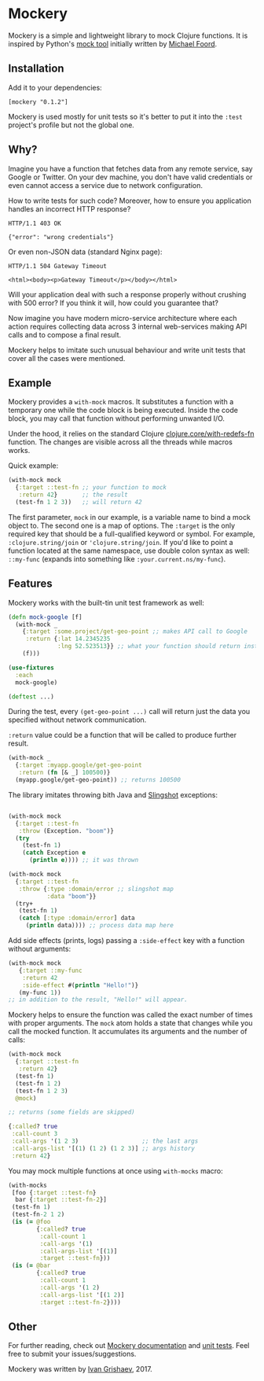 # Mockery

[url-mock-2]:http://www.voidspace.org.uk/python/mock/
[url-ivan]:http://grishaev.me/
[url-foord]:http://www.voidspace.org.uk/python/weblog/index.shtml
[url-redefs]:https://clojuredocs.org/clojure.core/with-redefs-fn
[url-sling]:https://github.com/scgilardi/slingshot
[url-docs]:http://grishaev.me/mockery/
[url-tests]:https://github.com/igrishaev/mockery/blob/master/test/mockery/core_test.clj

Mockery is a simple and lightweight library to mock Clojure functions. It is
inspired by Python's [mock tool][url-mock-2] initially written
by [Michael Foord][url-foord].

## Installation

Add it to your dependencies:

`[mockery "0.1.2"]`

Mockery is used mostly for unit tests so it's better to put it into the `:test`
project's profile but not the global one.

## Why?

Imagine you have a function that fetches data from any remote service, say
Google or Twitter. On your dev machine, you don't have valid credentials or even
cannot access a service due to network configuration.

How to write tests for such code? Moreover, how to ensure you application
handles an incorrect HTTP response?

```
HTTP/1.1 403 OK

{"error": "wrong credentials"}
```

Or even non-JSON data (standard Nginx page):

```
HTTP/1.1 504 Gateway Timeout

<html><body><p>Gateway Timeout</p></body></html>
```

Will your application deal with such a response properly without crushing with
500 error? If you think it will, how could you guarantee that?

Now imagine you have modern micro-service architecture where each action
requires collecting data across 3 internal web-services making API calls and to
compose a final result.

Mockery helps to imitate such unusual behaviour and write unit tests that cover
all the cases were mentioned.

## Example

Mockery provides a `with-mock` macros. It substitutes a function with a
temporary one while the code block is being executed. Inside the code block, you
may call that function without performing unwanted I/O.

Under the hood, it relies on the standard
Clojure [clojure.core/with-redefs-fn][url-redefs] function. The changes are
visible across all the threads while macros works.

Quick example:

```clojure
(with-mock mock
  {:target ::test-fn ;; your function to mock
   :return 42}       ;; the result
  (test-fn 1 2 3))   ;; will return 42
```

The first parameter, `mock` in our example, is a variable name to bind a mock
object to. The second one is a map of options. The `:target` is the only
required key that should be a full-qualified keyword or symbol. For example,
`:clojure.string/join` or `'clojure.string/join`. If you'd like to point a
function located at the same namespace, use double colon syntax as well:
`::my-func` (expands into something like `:your.current.ns/my-func`).

## Features

Mockery works with the built-tin unit test framework as well:

```clojure
(defn mock-google [f]
  (with-mock _
    {:target :some.project/get-geo-point ;; makes API call to Google
     :return {:lat 14.2345235
              :lng 52.523513}} ;; what your function should return instead
    (f)))

(use-fixtures
  :each
  mock-google)

(deftest ...)
```

During the test, every `(get-geo-point ...)` call will return just the data you
specified without network communication.

`:return` value could be a function that will be called to produce further
result.


```clojure
(with-mock _
  {:target :myapp.google/get-geo-point
   :return (fn [& _] 100500)}
  (myapp.google/get-geo-point)) ;; returns 100500
```

The library imitates throwing bith Java and [Slingshot][url-sling] exceptions:

```clojure

(with-mock mock
  {:target ::test-fn
   :throw (Exception. "boom")}
  (try
    (test-fn 1)
    (catch Exception e
      (println e)))) ;; it was thrown

(with-mock mock
  {:target ::test-fn
   :throw {:type :domain/error ;; slingshot map
           :data "boom"}}
  (try+
   (test-fn 1)
   (catch [:type :domain/error] data
     (println data)))) ;; process data map here
```

Add side effects (prints, logs) passing a `:side-effect` key with a function
without arguments:

```clojure
(with-mock mock
   {:target ::my-func
    :return 42
    :side-effect #(println "Hello!")}
   (my-func 1))
;; in addition to the result, "Hello!" will appear.
```

Mockery helps to ensure the function was called the exact number of times with
proper arguments. The `mock` atom holds a state that changes while you call the
mocked function. It accumulates its arguments and the number of calls:

```clojure
(with-mock mock
  {:target ::test-fn
   :return 42}
  (test-fn 1)
  (test-fn 1 2)
  (test-fn 1 2 3)
  @mock)

;; returns (some fields are skipped)

{:called? true
 :call-count 3
 :call-args '(1 2 3)                  ;; the last args
 :call-args-list '[(1) (1 2) (1 2 3)] ;; args history
 :return 42}
 ```

You may mock multiple functions at once using `with-mocks` macro:

```clojure
(with-mocks
 [foo {:target ::test-fn}
  bar {:target ::test-fn-2}]
 (test-fn 1)
 (test-fn-2 1 2)
 (is (= @foo
        {:called? true
         :call-count 1
         :call-args '(1)
         :call-args-list '[(1)]
         :target ::test-fn}))
 (is (= @bar
        {:called? true
         :call-count 1
         :call-args '(1 2)
         :call-args-list '[(1 2)]
         :target ::test-fn-2})))
```

## Other

For further reading, check out [Mockery documentation][url-docs]
and [unit tests][url-tests]. Feel free to submit your issues/suggestions.

Mockery was written by [Ivan Grishaev][url-ivan], 2017.
